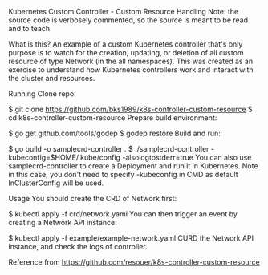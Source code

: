 Kubernetes Custom Controller - Custom Resource Handling
Note: the source code is verbosely commented, so the source is meant to be read and to teach

What is this?
An example of a custom Kubernetes controller that's only purpose is to watch for the creation, updating, or deletion of all custom resource of type Network (in the all namespaces). This was created as an exercise to understand how Kubernetes controllers work and interact with the cluster and resources.

Running
Clone repo:

$ git clone https://github.com/bks1989/k8s-controller-custom-resource
$ cd k8s-controller-custom-resource
Prepare build environment:

$ go get github.com/tools/godep
$ godep restore
Build and run:

$ go build -o samplecrd-controller .
$ ./samplecrd-controller -kubeconfig=$HOME/.kube/config -alsologtostderr=true
You can also use samplecrd-controller to create a Deployment and run it in Kubernetes. Note in this case, you don't need to specify -kubeconfig in CMD as default InClusterConfig will be used.

Usage
You should create the CRD of Network first:

$ kubectl apply -f crd/network.yaml
You can then trigger an event by creating a Network API instance:

$ kubectl apply -f example/example-network.yaml
CURD the Network API instance, and check the logs of controller.


Reference from 
https://github.com/resouer/k8s-controller-custom-resource